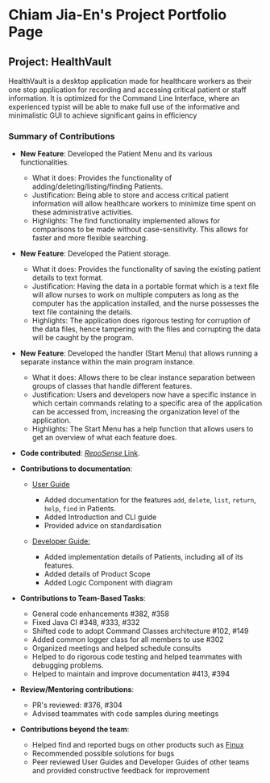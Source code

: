 # Chiam Jia-En's Project Portfolio Page

## Project: HealthVault
HealthVault is a desktop application made for healthcare workers as their one stop application for recording and accessing critical patient or staff information. It is optimized for the Command Line Interface, where an experienced typist will be able to make full use of the informative and minimalistic GUI to achieve significant gains in efficiency

### Summary of Contributions

- **New Feature**: Developed the Patient Menu and its various functionalities.
  - What it does: Provides the functionality of adding/deleting/listing/finding Patients.
  - Justification: Being able to store and access critical patient information will allow healthcare workers to minimize time spent on these administrative activities.
  - Highlights: The find functionality implemented allows for comparisons to be made without case-sensitivity. This allows for faster and more flexible searching.
    

- **New Feature**: Developed the Patient storage.
  - What it does: Provides the functionality of saving the existing patient details to text format.
  - Justification: Having the data in a portable format which is a text file will allow nurses to work on multiple computers as long as the computer has the application installed, and the nurse possesses the text file containing the details.
  - Highlights: The application does rigorous testing for corruption of the data files, hence tampering with the files and corrupting the data will be caught by the program.
    

- **New Feature**: Developed the handler (Start Menu) that allows running a separate instance within the main program instance.
  - What it does: Allows there to be clear instance separation between groups of classes that handle different features.
  - Justification: Users and developers now have a specific instance in which certain commands relating to a specific area of the application can be accessed from, increasing the organization level of the application.
  - Highlights: The Start Menu has a help function that allows users to get an overview of what each feature does.


- **Code contributed**: [*RepoSense* Link](https://nus-cs2113-ay2021s2.github.io/tp-dashboard/?search=Chiamjiaen).


- **Contributions to documentation**:
    - [User Guide](https://github.com/AY2021S2-CS2113T-F08-2/tp/blob/master/docs/UserGuide.md)
        - Added documentation for the features `add`, `delete`, `list`, `return`, `help`, `find` in Patients. 
        - Added Introduction and CLI guide 
        - Provided advice on standardisation

    - [Developer Guide:](https://github.com/AY2021S2-CS2113T-F08-2/tp/blob/master/docs/DeveloperGuide.md)
        - Added implementation details of Patients, including all of its features. 
        - Added details of Product Scope 
        - Added Logic Component with diagram 


- **Contributions to Team-Based Tasks**:
    - General code enhancements #382, #358
    - Fixed Java CI #348, #333, #332
    - Shifted code to adopt Command Classes architecture #102, #149
    - Added common logger class for all members to use #302
    - Organized meetings and helped schedule consults
    - Helped to do rigorous code testing and helped teammates with debugging problems.
    - Helped to maintain and improve documentation #413, #394


- **Review/Mentoring contributions**:
    - PR's reviewed: #376, #304
    - Advised teammates with code samples during meetings


- **Contributions beyond the team**:
    - Helped find and reported bugs on other products such as [Finux](https://github.com/AY2021S2-CS2113T-W09-1/tp)
    - Recommended possible solutions for bugs
    - Peer reviewed User Guides and Developer Guides of other teams and provided constructive feedback for improvement